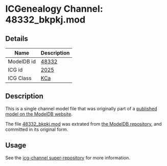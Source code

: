 # ICGenealogy Channel: 48332\_bkpkj.mod

## Details

Name | Description
---- | -----------
ModelDB id | [48332](http://senselab.med.yale.edu/ModelDB/ShowModel.cshtml?model=48332)
ICG id | [2025](http://icg.neurotheory.ox.ac.uk/channels/5/2025)
ICG Class | [KCa](http://icg.neurotheory.ox.ac.uk/channels/5)

## Description

This is a single channel model file that was originally part of a [published model on the ModelDB website](http://senselab.med.yale.edu/mModelDB/ShowModel.cshtml?model=48332).

The file [48332\_bkpkj.mod](48332_bkpkj.mod) was extrated from [the ModelDB repository](http://senselab.med.yale.edu/ModelDB/ShowModel.cshtml?model=48332), and committed in its original form.

## Usage

See the [icg-channel super-repository](https://github.com/icgenealogy/icg-channels) for more information.
